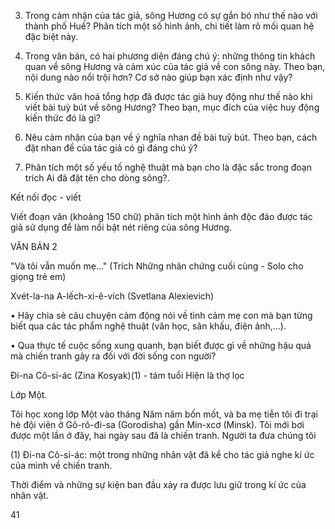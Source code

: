 3. Trong cảm nhận của tác giả, sông Hương có sự gắn bó như thế nào với thành phố Huế? Phân tích một số hình ảnh, chi tiết làm rõ mối quan hệ đặc biệt này.

4. Trong văn bản, có hai phương diện đáng chú ý: những thông tin khách quan về sông Hương và cảm xúc của tác giả về con sông này. Theo bạn, nội dung nào nổi trội hơn? Cơ sở nào giúp bạn xác định như vậy?

5. Kiến thức văn hoá tổng hợp đã được tác giả huy động như thế nào khi viết bài tuỳ bút về sông Hương? Theo bạn, mục đích của việc huy động kiến thức đó là gì?

6. Nêu cảm nhận của bạn về ý nghĩa nhan đề bài tuỳ bút. Theo bạn, cách đặt nhan đề của tác giả có gì đáng chú ý?

7. Phân tích một số yếu tố nghệ thuật mà bạn cho là đặc sắc trong đoạn trích Ai đã đặt tên cho dòng sông?.

Kết nối đọc - viết

Viết đoạn văn (khoảng 150 chữ) phân tích một hình ảnh độc đáo được tác giả sử dụng để làm nổi bật nét riêng của sông Hương.

VĂN BẢN 2

"Và tôi vẫn muốn mẹ..."
(Trích Những nhân chứng cuối cùng - Solo cho giọng trẻ em)

Xvét-la-na A-lếch-xi-ê-vích (Svetlana Alexievich)

• Hãy chia sẻ câu chuyện cảm động nói về tình cảm mẹ con mà bạn từng biết qua các tác phẩm nghệ thuật (văn học, sân khấu, điện ảnh,...).

• Qua thực tế cuộc sống xung quanh, bạn biết được gì về những hậu quả mà chiến tranh gây ra đối với đời sống con người?

Đi-na Cô-si-ác (Zina Kosyak)(1) - tám tuổi
Hiện là thợ lọc

Lớp Một.

Tôi học xong lớp Một vào tháng Năm năm bốn mốt, và ba mẹ tiễn tôi đi trại hè đội viên ở Gô-rô-đi-sa (Gorodisha) gần Min-xcơ (Minsk). Tôi mới bơi được một lần ở đây, hai ngày sau đã là chiến tranh. Người ta đưa chúng tôi

(1) Đi-na Cô-si-ác: một trong những nhân vật đã kể cho tác giả nghe kí ức của mình về chiến tranh.

Thời điểm và những sự kiện ban đầu xảy ra được lưu giữ trong kí ức của nhân vật.

41